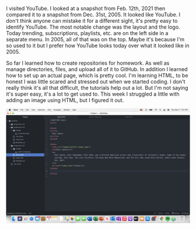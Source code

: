 
I visited YouTube. I looked at a snapshot from Feb. 12th, 2021 then compared it to a snapshot from Dec. 31st, 2005. It looked like YouTube. I don't think anyone can mistake it for a different sight, it's pretty easy to identify YouTube. The most notable change was the layout and the logo. Today trending, subscriptions, playlists, etc. are on the left side in a separate menu. In 2005, all of that was on the top. Maybe it's because I'm so used to it but I prefer how YouTube looks today over what it looked like in 2005.

So far I learned how to create repositories for homework. As well as manage directories, files, and upload all of it to GitHub. In addition I learned how to set up an actual page, which is pretty cool. I'm learning HTML, to be honest I was little scared and stressed out when we started coding. I don't really think it's all that difficult, the tutorials help out a lot. But I'm not saying it's super easy, it's a lot to get used to. This week I struggled a little with adding an image using HTML, but I figured it out.

![Screenshot](./images/screenshot.png)
